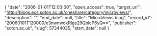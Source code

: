 {
  "date": "2006-01-01T12:00:00", 
  "open_access": true, 
  "target_url": "http://blogs.ecs.soton.ac.uk/oneshare/category/microviews/", 
  "description": "", 
  "end_date": null, 
  "title": "MicroViews blog", 
  "record_id": "20060101T120000/e3nwnwokRIge29QblcP6yQ==", 
  "publisher": "soton.ac.uk", 
  "slug": 57344035, 
  "start_date": null
}

